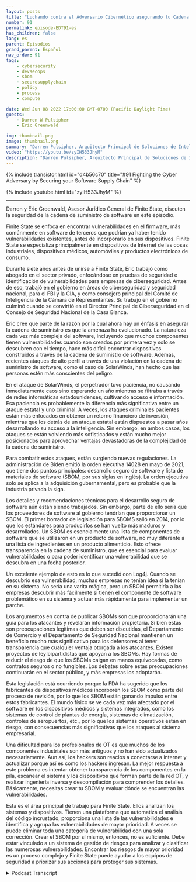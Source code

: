 ```yaml
---
layout: posts
title: "Luchando contra el Adversario Cibernético asegurando tu Cadena de Suministro de Software."
number: 91
permalink: episode-EDT91-es
has_children: false
lang: es
parent: Episodios
grand_parent: Español
nav_order: 91
tags:
    - cybersecurity
    - devsecops
    - sbom
    - securesupplychain
    - policy
    - process
    - compute

date: Wed Jun 08 2022 17:00:00 GMT-0700 (Pacific Daylight Time)
guests:
    - Darren W Pulsipher
    - Eric Greenwald

img: thumbnail.png
image: thumbnail.png
summary: "Darren Pulsipher, Arquitecto Principal de Soluciones de Intel, y Eric Greenwald, Consejero General de Finite State, hablan sobre asegurar la cadena de suministro de software."
video: "https://youtu.be/zyIH533JhyM"
description: "Darren Pulsipher, Arquitecto Principal de Soluciones de Intel, y Eric Greenwald, Consejero General de Finite State, hablan sobre asegurar la cadena de suministro de software."
---
```


<div>
{% include transistor.html id="d4b56c70" title="#91 Fighting the Cyber Adversary by Securing your Software Supply Chain" %}

{% include youtube.html id="zyIH533JhyM" %}
</div>

---

Darren y Eric Greenwald, Asesor Jurídico General de Finite State, discuten la seguridad de la cadena de suministro de software en este episodio.

Finite State se enfoca en encontrar vulnerabilidades en el firmware, más comúnmente en software de terceros que podrían ya haber tenido vulnerabilidades existentes, antes de incorporarlo en sus dispositivos. Finite State se especializa principalmente en dispositivos de Internet de las cosas industriales, dispositivos médicos, automóviles y productos electrónicos de consumo.

Durante siete años antes de unirse a Finite State, Eric trabajó como abogado en el sector privado, enfocándose en pruebas de seguridad e identificación de vulnerabilidades para empresas de ciberseguridad. Antes de eso, trabajó en el gobierno en áreas de ciberseguridad y seguridad nacional, para el FBI y la CIA, y como consejero principal del Comité de Inteligencia de la Cámara de Representantes. Su trabajo en el gobierno culminó cuando se convirtió en el Director Principal de Ciberseguridad en el Consejo de Seguridad Nacional de la Casa Blanca.

Eric cree que parte de la razón por la cual ahora hay un énfasis en asegurar la cadena de suministro es que la amenaza ha evolucionado. La naturaleza cada vez más compleja del software, incluyendo que muchos componentes tienen vulnerabilidades cuando son creados por primera vez y solo se descubren con el tiempo, hace más difícil encontrar dispositivos construidos a través de la cadena de suministro de software. Además, recientes ataques de alto perfil a través de una violación en la cadena de suministro de software, como el caso de SolarWinds, han hecho que las personas estén más conscientes del peligro.

En el ataque de SolarWinds, el perpetrador tuvo paciencia, no causando inmediatamente caos sino esperando un año mientras se filtraba a través de redes informáticas estadounidenses, cultivando acceso e información. Esa paciencia es probablemente la diferencia más significativa entre un ataque estatal y uno criminal. A veces, los ataques criminales pacientes están más enfocados en obtener un retorno financiero de inversión, mientras que los detrás de un ataque estatal están dispuestos a pasar años desarrollando su acceso a la inteligencia. Sin embargo, en ambos casos, los ataques se están volviendo más sofisticados y están mucho mejor posicionados para aprovechar ventajas devastadoras de la complejidad de la cadena de suministro.

Para combatir estos ataques, están surgiendo nuevas regulaciones. La administración de Biden emitió la orden ejecutiva 14028 en mayo de 2021, que tiene dos puntos principales: desarrollo seguro de software y lista de materiales de software (SBOM, por sus siglas en inglés). La orden ejecutiva solo se aplica a la adquisición gubernamental, pero es probable que la industria privada la siga.

Los detalles y recomendaciones técnicas para el desarrollo seguro de software aún están siendo trabajados. Sin embargo, parte de ello sería que los proveedores de software al gobierno tendrían que proporcionar un SBOM. El primer borrador de legislación para SBOMS salió en 2014, por lo que los estándares para producirlos se han vuelto más maduros y desarrollados. Un SBOM es esencialmente una lista de componentes de software que se utilizaron en un producto de software, no muy diferente a una lista de ingredientes en un producto alimenticio. Esto ofrece transparencia en la cadena de suministro, que es esencial para evaluar vulnerabilidades o para poder identificar una vulnerabilidad que se descubra en una fecha posterior.

Un excelente ejemplo de esto es lo que sucedió con Log4j. Cuando se descubrió esa vulnerabilidad, muchas empresas no tenían idea si la tenían en su sistema. No sería una varita mágica, pero un SBOM permitiría a las empresas descubrir más fácilmente si tienen el componente de software problemático en su sistema y actuar más rápidamente para implementar un parche.

Los argumentos en contra de publicar SBOMs son que proporcionarán una guía para los atacantes y revelarán información propietaria. Si bien estas son preocupaciones legítimas que deben ser discutidas, el Departamento de Comercio y el Departamento de Seguridad Nacional mantienen un beneficio mucho más significativo para los defensores al tener transparencia que cualquier ventaja otorgada a los atacantes. Existen proyectos de ley bipartidistas que apoyan a los SBOMs. Hay formas de reducir el riesgo de que los SBOMs caigan en manos equivocadas, como contratos seguros o no fungibles. Los debates sobre estas preocupaciones continuarán en el sector público, y más empresas los adoptarán.

Esta legislación está ocurriendo porque la FDA ha sugerido que los fabricantes de dispositivos médicos incorporen los SBOM como parte del proceso de revisión, por lo que los SBOM están ganando impulso entre estos fabricantes. El mundo físico se ve cada vez más afectado por el software en los dispositivos médicos y sistemas integrados, como los sistemas de control de plantas de energía, sistemas de climatización, controles de aeropuertos, etc., por lo que los sistemas operativos están en riesgo, con consecuencias más significativas que los ataques al sistema empresarial.

Una dificultad para los profesionales de OT es que muchos de los componentes industriales son más antiguos y no han sido actualizados necesariamente. Aun así, los hackers son reacios a conectarse a internet y actualizar porque así es como los hackers ingresan. La mejor respuesta a este problema es intentar obtener transparencia de los componentes en la pila, escanear el sistema y los dispositivos que forman parte de la red OT, y realizar ingeniería inversa y descompilación para comprender los detalles. Básicamente, necesitas crear tu SBOM y evaluar dónde se encuentran las vulnerabilidades.

Esta es el área principal de trabajo para Finite State. Ellos analizan los sistemas y dispositivos. Tienen una plataforma que automatiza el análisis del código incrustado, proporciona una lista de las vulnerabilidades e identifica y agrupa las vulnerabilidades de mayor prioridad. A veces se puede eliminar toda una categoría de vulnerabilidad con una sola corrección. Crear el SBOM por sí mismo, entonces, no es suficiente. Debe estar vinculado a un sistema de gestión de riesgos para analizar y clasificar las numerosas vulnerabilidades. Encontrar los riesgos de mayor prioridad es un proceso complejo y Finite State puede ayudar a los equipos de seguridad a priorizar sus acciones para proteger sus sistemas.



<details>
<summary> Podcast Transcript </summary>

<p></p>

</details>
